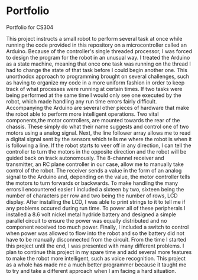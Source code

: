 # Portfolio
Portfolio for CS304

This project instructs a small robot to perform several task at once while running the code provided in this repository on a microcontroller called an Arduino. Because of the controller's single threaded processor, I was forced to design the program for the robot in an unusual way. I treated the Arduino as a state machine, meaning that once one task was running on the thread I had to change the state of that task before I could begin another one. This unorthodox approach to programming brought on several challenges, such as having to organize my code in a more uniform fashion in order to keep track of what processes were running at certain times. If two tasks were being performed at the same time I would only see one executed by the robot, which made handling any run time errors fairly difficult. 
  Accompanying the Arduino are several other pieces of hardware that make the robot able to perform more intelligent operations. Two vital components,the motor controllers, are mounted towards the rear of the chassis. These simply do what their name suggests and control one of two motors using a analog signal. Next, the line follower array allows me to read a digital signal sent by the sensors which tells me where the robot is when it is following a line. If the robot starts to veer off in any direction, I can tell the controller to turn the motors in the opposite direction and the robot will be guided back on track autonomously. The 8-channel receiver and transmitter, an RC plane controller in our case, allow me to manually take control of the robot. The receiver sends a value in the form of an analog signal to the Arduino and, depending on the value, the motor controller tells the motors to turn forwards or backwards. To make handling the many errors I encountered easier I included a sixteen by two, sixteen being the number of characters per row and two being the number of rows, LCD display. After installing the LCD, I was able to print strings to it to tell me if any problems occured during run time. To power all of these peripherals I installed a 8.6 volt nickel metal hydride battery and designed a simple parallel circuit to ensure the power was equally distributed and no component received too much power. Finally, I included a switch to control when power was allowed to flow into the robot and so the battery did not have to be manually disconnected from the circuit. 
  From the time I started this project until the end, I was presented with many different problems. I plan to continue this project in my spare time and add several more features to make the robot more intelligent, such as voice recognition. This project as a whole has made me a much better programmer because it taught me to try and take a different approach when I am facing a hard situation. 

  
